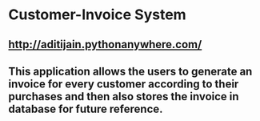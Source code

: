 # Customer-Invoice System
## http://aditijain.pythonanywhere.com/
## This application allows the users to generate an invoice for every customer according to their purchases and then also stores the invoice in database for future reference.
